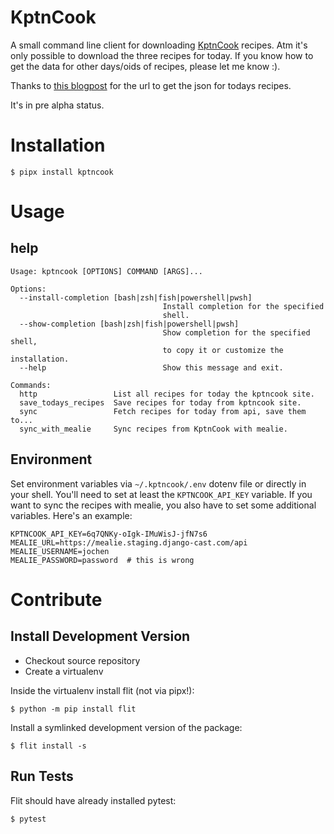 # KptnCook

A small command line client for downloading [KptnCook](https://www.kptncook.com/) recipes. Atm it's only possible to download the three
recipes for today. If you know how to get the data for other days/oids
of recipes, please let me know :).

Thanks to [this blogpost](https://medium.com/analytics-vidhya/reversing-and-analyzing-the-cooking-app-kptncook-my-recipe-collection-5b5b04e5a085) for the url to get the json for todays recipes.

It's in pre alpha status.

# Installation

```shell
$ pipx install kptncook
```

# Usage

## help

```shell
Usage: kptncook [OPTIONS] COMMAND [ARGS]...

Options:
  --install-completion [bash|zsh|fish|powershell|pwsh]
                                  Install completion for the specified
                                  shell.
  --show-completion [bash|zsh|fish|powershell|pwsh]
                                  Show completion for the specified shell,
                                  to copy it or customize the installation.
  --help                          Show this message and exit.

Commands:
  http                 List all recipes for today the kptncook site.
  save_todays_recipes  Save recipes for today from kptncook site.
  sync                 Fetch recipes for today from api, save them to...
  sync_with_mealie     Sync recipes from KptnCook with mealie.
```

## Environment

Set environment variables via `~/.kptncook/.env` dotenv file or directly in your shell. You'll
need to set at least the `KPTNCOOK_API_KEY` variable. If you want to sync the recipes with mealie,
you also have to set some additional variables. Here's an example:

```shell
KPTNCOOK_API_KEY=6q7QNKy-oIgk-IMuWisJ-jfN7s6
MEALIE_URL=https://mealie.staging.django-cast.com/api
MEALIE_USERNAME=jochen
MEALIE_PASSWORD=password  # this is wrong
```

# Contribute

## Install Development Version

- Checkout source repository
- Create a virtualenv

Inside the virtualenv install flit (not via pipx!):
```shell
$ python -m pip install flit
```

Install a symlinked development version of the package:
```
$ flit install -s
```
## Run Tests

Flit should have already installed pytest:

```shell
$ pytest
```
